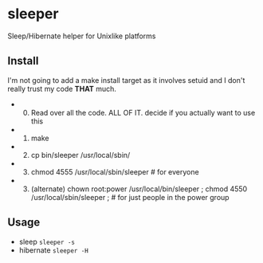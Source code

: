sleeper
=======

Sleep/Hibernate helper for Unixlike platforms


## Install

I'm not going to add a make install target as it involves setuid and I don't
really trust my code **THAT** much.

- 0. Read over all the code. ALL OF IT. decide if you actually want to use this
- 1. make
- 2. cp bin/sleeper /usr/local/sbin/
- 3. chmod 4555 /usr/local/sbin/sleeper # for everyone 
- 3. (alternate) chown root:power /usr/local/bin/sleeper ; chmod 4550 /usr/local/sbin/sleeper ; # for just people in the power group

## Usage

- sleep `sleeper -s`
-  hibernate `sleeper -H`
